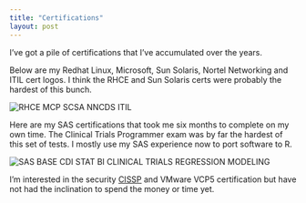 ```yaml
---
title: "Certifications"
layout: post
---
```


I’ve got a pile of certifications that I’ve accumulated over the years.

Below are my Redhat Linux, Microsoft, Sun Solaris, Nortel Networking and ITIL cert logos. I think the RHCE and Sun Solaris certs were probably the hardest of this bunch.

![RHCE MCP SCSA NNCDS ITIL](/images/email-sig-cert-logo.jpg)

Here are my SAS certifications that took me six months to complete on my own time. The Clinical Trials Programmer exam was by far the hardest of this set of tests. I mostly use my SAS experience now to port software to R.

![SAS BASE CDI STAT BI CLINICAL TRIALS REGRESSION MODELING](/images/email-sig-sas-cert-logo.jpeg)

I’m interested in the security [CISSP](https://www.isc2.org/CISSP/) and VMware VCP5 certification but have not had the inclination to spend the money or time yet.
